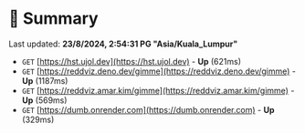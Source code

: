 # 📖 Summary
Last updated: **23/8/2024, 2:54:31 PG "Asia/Kuala_Lumpur"**

- `GET` [https://hst.ujol.dev](https://hst.ujol.dev) - **Up** (621ms)
- `GET` [https://reddviz.deno.dev/gimme](https://reddviz.deno.dev/gimme) - **Up** (1187ms)
- `GET` [https://reddviz.amar.kim/gimme](https://reddviz.amar.kim/gimme) - **Up** (569ms)
- `GET` [https://dumb.onrender.com](https://dumb.onrender.com) - **Up** (329ms)
